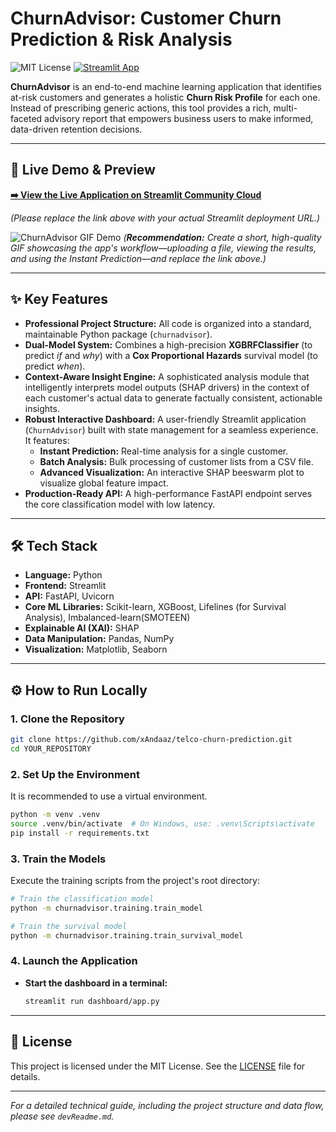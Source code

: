 # ChurnAdvisor: Customer Churn Prediction & Risk Analysis

![MIT License](https://img.shields.io/badge/License-MIT-green.svg)
[![Streamlit App](https://static.streamlit.io/badges/streamlit_badge_black_white.svg)](https://telco-churn-advisor-8.streamlit.app)

**ChurnAdvisor** is an end-to-end machine learning application that identifies at-risk customers and generates a holistic **Churn Risk Profile** for each one. Instead of prescribing generic actions, this tool provides a rich, multi-faceted advisory report that empowers business users to make informed, data-driven retention decisions.

---

## 🚀 Live Demo & Preview

**[➡️ View the Live Application on Streamlit Community Cloud](https://telco-churn-advisor-8.streamlit.app)**

*(Please replace the link above with your actual Streamlit deployment URL.)*

![ChurnAdvisor GIF Demo](https://github.com/user-attachments/assets/YOUR_GIF_ASSET_URL_HERE)
*(**Recommendation:** Create a short, high-quality GIF showcasing the app's workflow—uploading a file, viewing the results, and using the Instant Prediction—and replace the link above.)*

---

## ✨ Key Features

*   **Professional Project Structure:** All code is organized into a standard, maintainable Python package (`churnadvisor`).
*   **Dual-Model System:** Combines a high-precision **XGBRFClassifier** (to predict *if* and *why*) with a **Cox Proportional Hazards** survival model (to predict *when*).
*   **Context-Aware Insight Engine:** A sophisticated analysis module that intelligently interprets model outputs (SHAP drivers) in the context of each customer's actual data to generate factually consistent, actionable insights.
*   **Robust Interactive Dashboard:** A user-friendly Streamlit application (`ChurnAdvisor`) built with state management for a seamless experience. It features:
    *   **Instant Prediction:** Real-time analysis for a single customer.
    *   **Batch Analysis:** Bulk processing of customer lists from a CSV file.
    *   **Advanced Visualization:** An interactive SHAP beeswarm plot to visualize global feature impact.
*   **Production-Ready API:** A high-performance FastAPI endpoint serves the core classification model with low latency.

---

## 🛠️ Tech Stack

*   **Language:** Python
*   **Frontend:** Streamlit
*   **API:** FastAPI, Uvicorn
*   **Core ML Libraries:** Scikit-learn, XGBoost, Lifelines (for Survival Analysis), Imbalanced-learn(SMOTEEN)
*   **Explainable AI (XAI):** SHAP
*   **Data Manipulation:** Pandas, NumPy
*   **Visualization:** Matplotlib, Seaborn

---

## ⚙️ How to Run Locally

### 1. Clone the Repository
```bash
git clone https://github.com/xAndaaz/telco-churn-prediction.git
cd YOUR_REPOSITORY
```

### 2. Set Up the Environment
It is recommended to use a virtual environment.
```bash
python -m venv .venv
source .venv/bin/activate  # On Windows, use: .venv\Scripts\activate
pip install -r requirements.txt
```

### 3. Train the Models
Execute the training scripts from the project's root directory:
```bash
# Train the classification model
python -m churnadvisor.training.train_model

# Train the survival model
python -m churnadvisor.training.train_survival_model
```

### 4. Launch the Application
*   **Start the dashboard in a terminal:**
    ```bash
    streamlit run dashboard/app.py
    ```

---

## 📄 License
This project is licensed under the MIT License. See the [LICENSE](LICENSE) file for details.

---
*For a detailed technical guide, including the project structure and data flow, please see `devReadme.md`.*
